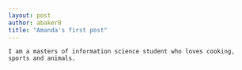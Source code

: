 ```yaml
---
layout: post
author: abaker8
title: "Amanda's first post"
---
```

    I am a masters of information science student who loves cooking, sports and animals.      
    

